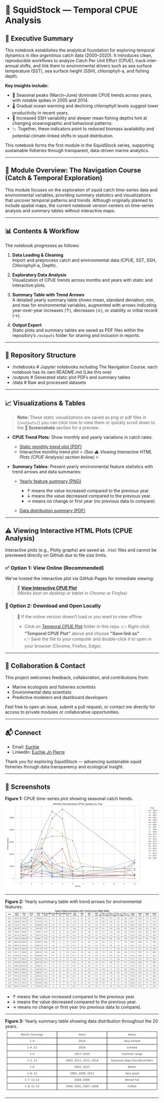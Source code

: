 # 🦑 SquidStock — Temporal CPUE Analysis

## 📘 Executive Summary

This notebook establishes the analytical foundation for exploring temporal dynamics in *Illex argentinus* catch data (2000–2020). It introduces clean, reproducible workflows to analyze Catch Per Unit Effort (CPUE), track inter-annual shifts, and link them to environmental drivers such as sea surface temperature (SST), sea surface height (SSH), chlorophyll-a, and fishing depth.

**Key insights include:**

- 🎣 Seasonal peaks (March–June) dominate CPUE trends across years, with notable spikes in 2005 and 2014.
- 🌡️ Gradual ocean warming and declining chlorophyll levels suggest lower productivity in recent years.
- 🌊 Increased SSH variability and deeper mean fishing depths hint at changing oceanographic and behavioral patterns.
- 📉 Together, these indicators point to reduced biomass availability and potential climate-linked shifts in squid distribution.

This notebook forms the first module in the SquidStock series, supporting sustainable fisheries through transparent, data-driven marine analytics.

---

## 🧭 Module Overview: The Navigation Course (Catch & Temporal Exploration)

This module focuses on the exploration of squid catch time-series data and environmental variables, providing summary statistics and visualizations that uncover temporal patterns and trends. Although originally planned to include spatial maps, the current notebook version centers on time-series analysis and summary tables without interactive maps.

---

## 📊 Contents & Workflow

The notebook progresses as follows:

1. **Data Loading & Cleaning**  
   Import and preprocess catch and environmental data (CPUE, SST, SSH, Chlorophyll-a, Depth).

2. **Exploratory Data Analysis**  
   Visualization of CPUE trends across months and years with static and interactive plots.

3. **Summary Table with Trend Arrows**  
   A detailed yearly summary table shows mean, standard deviation, min, and max for environmental variables, augmented with arrows indicating year-over-year increases (↑), decreases (↓), or stability or initial record (→).

4. **Output Export**  
   Static plots and summary tables are saved as PDF files within the repository’s `/outputs` folder for sharing and inclusion in reports.

---

## 📂 Repository Structure

- /notebooks # Jupyter notebooks including The Navigation Course. each notebook has its own README.md (Like this one)
- /outputs # Generated static plot PDFs and summary tables
- /data # Raw and processed datasets

---

## 📈 Visualizations & Tables

> **Note:** These static visualizations are saved as png or pdf files in (`/outputs/`) you can click now to view them or quickly scroll down to the **📸 Screenshots** section for a preview .  
>  

- **CPUE Trend Plots:** Show monthly and yearly variations in catch rates.
  - [Static monthly trend plot (PDF)](https://github.com/Euchie23/SquidStock/blob/main/outputs/monthly_cpue_plot_static.pdf)  
  - Interactive monthly trend plot > *(See ⚠️ Viewing Interactive HTML Plots (CPUE Analysis) section below)* >

- **Summary Tables:** Present yearly environmental feature statistics with trend arrows and data summaries:
  - [Yearly feature summary (PNG)](https://github.com/Euchie23/SquidStock/blob/main/outputs/yearly_feature_summary.png)
    - ↑ means the value increased compared to the previous year.
    - ↓ means the value decreased compared to the previous year.
    - → means no change or first year (no previous data to compare).
      
  - [Data distribution summary (PDF)](https://github.com/Euchie23/SquidStock/blob/main/outputs/data_availability_summary.pdf)
    
---

## ⚠️ Viewing Interactive HTML Plots (CPUE Analysis)

Interactive plots (e.g., Plotly graphs) are saved as `.html` files and cannot be previewed directly on GitHub due to file size limits.

### ✅ Option 1: View Online (Recommended)

We’ve hosted the interactive plot via GitHub Pages for immediate viewing:

> 🔗 [**View Interactive CPUE Plot**](https://Euchie23.github.io/SquidStock/monthly_cpue_plot.html)  
> *(Works best on desktop or tablet in Chrome or Firefox)*

### 💾 Option 2: Download and Open Locally

> 📝 If the online version doesn’t load or you want to view offline:
>
> - Click on [Temporal CPUE Plot](https://Euchie23.github.io/SquidStock/monthly_cpue_plot.html) folder in this repo.
>   👉 Right-click **"Temporal CPUE Plot"**  above and choose **"Save link as"**  
>   👉 Save the file to your computer and double-click it to open in your browser (Chrome, Firefox, Edge).


---

## 🤝 Collaboration & Contact

This project welcomes feedback, collaboration, and contributions from:

- Marine ecologists and fisheries scientists  
- Environmental data scientists  
- Predictive modelers and dashboard developers  

Feel free to open an issue, submit a pull request, or contact me directly for access to private modules or collaborative opportunities.

---

## 📬 Connect

- Email: [Euchie](mailto:euchiejnpierre@gmail.com)  
- LinkedIn: [Euchie Jn Pierre](https://linkedin.com/in/euchiejnpierre)  

Thank you for exploring SquidStock — advancing sustainable squid fisheries through data transparency and ecological insight.

---

## 📸 Screenshots

**Figure 1:** CPUE time-series plot showing seasonal catch trends.  
![View Static Monthly CPUE Plot](https://github.com/Euchie23/SquidStock/blob/main/outputs/monthly_cpue_plot_static.png)

---

**Figure 2:** Yearly summary table with trend arrows for environmental features.  
![Feature Summary Table](https://github.com/Euchie23/SquidStock/blob/main/outputs/yearly_feature_summary.png)

- ↑ means the value increased compared to the previous year.  
- ↓ means the value decreased compared to the previous year.  
- → means no change or first year (no previous data to compare).

---

**Figure 3:** Yearly summary table showing data distribution throughout the 20 years.  
![View Data Distribution Summary](https://github.com/Euchie23/SquidStock/blob/main/outputs/data_distribution_summary.png)


---


